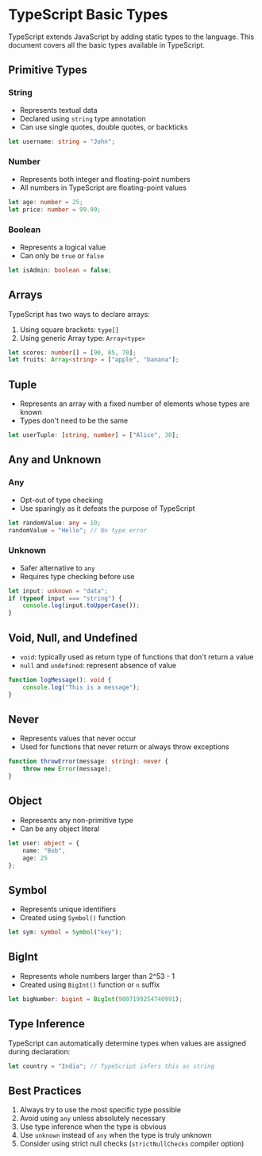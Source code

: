 # TypeScript Basic Types

TypeScript extends JavaScript by adding static types to the language. This document covers all the basic types available in TypeScript.

## Primitive Types

### String
- Represents textual data
- Declared using `string` type annotation
- Can use single quotes, double quotes, or backticks
```typescript
let username: string = "John";
```

### Number
- Represents both integer and floating-point numbers
- All numbers in TypeScript are floating-point values
```typescript
let age: number = 25;
let price: number = 99.99;
```

### Boolean
- Represents a logical value
- Can only be `true` or `false`
```typescript
let isAdmin: boolean = false;
```

## Arrays
TypeScript has two ways to declare arrays:
1. Using square brackets: `type[]`
2. Using generic Array type: `Array<type>`

```typescript
let scores: number[] = [90, 85, 70];
let fruits: Array<string> = ["apple", "banana"];
```

## Tuple
- Represents an array with a fixed number of elements whose types are known
- Types don't need to be the same
```typescript
let userTuple: [string, number] = ["Alice", 30];
```

## Any and Unknown
### Any
- Opt-out of type checking
- Use sparingly as it defeats the purpose of TypeScript
```typescript
let randomValue: any = 10;
randomValue = "Hello"; // No type error
```

### Unknown
- Safer alternative to `any`
- Requires type checking before use
```typescript
let input: unknown = "data";
if (typeof input === "string") {
    console.log(input.toUpperCase());
}
```

## Void, Null, and Undefined
- `void`: typically used as return type of functions that don't return a value
- `null` and `undefined`: represent absence of value
```typescript
function logMessage(): void {
    console.log("This is a message");
}
```

## Never
- Represents values that never occur
- Used for functions that never return or always throw exceptions
```typescript
function throwError(message: string): never {
    throw new Error(message);
}
```

## Object
- Represents any non-primitive type
- Can be any object literal
```typescript
let user: object = {
    name: "Bob",
    age: 25
};
```

## Symbol
- Represents unique identifiers
- Created using `Symbol()` function
```typescript
let sym: symbol = Symbol("key");
```

## BigInt
- Represents whole numbers larger than 2^53 - 1
- Created using `BigInt()` function or `n` suffix
```typescript
let bigNumber: bigint = BigInt(9007199254740991);
```

## Type Inference
TypeScript can automatically determine types when values are assigned during declaration:
```typescript
let country = "India"; // TypeScript infers this as string
```

## Best Practices
1. Always try to use the most specific type possible
2. Avoid using `any` unless absolutely necessary
3. Use type inference when the type is obvious
4. Use `unknown` instead of `any` when the type is truly unknown
5. Consider using strict null checks (`strictNullChecks` compiler option) 